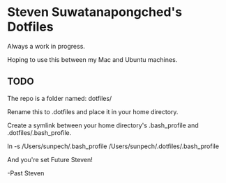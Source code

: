 Steven Suwatanapongched's Dotfiles
========

Always a work in progress.

Hoping to use this between my Mac and Ubuntu machines.

TODO
----
The repo is a folder named: dotfiles/

Rename this to .dotfiles and place it in your home directory.

Create a symlink between your home directory's .bash_profile and .dotfiles/.bash_profile.

ln -s /Users/sunpech/.bash_profile /Users/sunpech/.dotfiles/.bash_profile

And you're set Future Steven!

-Past Steven